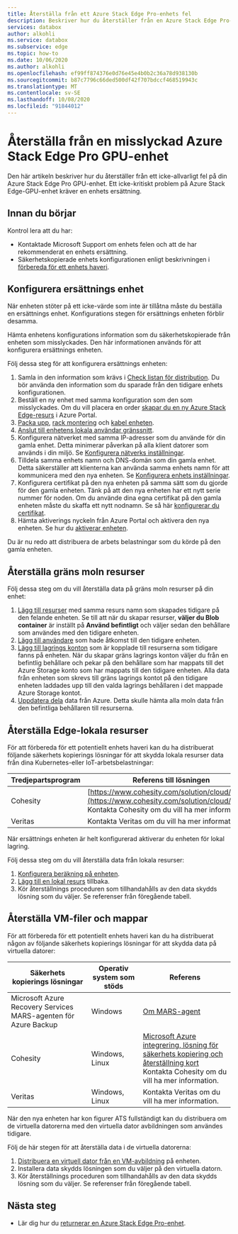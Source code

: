 ```yaml
---
title: Återställa från ett Azure Stack Edge Pro-enhets fel
description: Beskriver hur du återställer från en Azure Stack Edge Pro-enhet som misslyckades.
services: databox
author: alkohli
ms.service: databox
ms.subservice: edge
ms.topic: how-to
ms.date: 10/06/2020
ms.author: alkohli
ms.openlocfilehash: ef99ff874376e0d76e45e4b0b2c36a78d938130b
ms.sourcegitcommit: b87c7796c66ded500df42f707bdccf468519943c
ms.translationtype: MT
ms.contentlocale: sv-SE
ms.lasthandoff: 10/08/2020
ms.locfileid: "91844012"
---
```

# <a name="recover-from-a-failed-azure-stack-edge-pro-gpu-device"></a>Återställa från en misslyckad Azure Stack Edge Pro GPU-enhet 

Den här artikeln beskriver hur du återställer från ett icke-allvarligt fel på din Azure Stack Edge Pro GPU-enhet. Ett icke-kritiskt problem på Azure Stack Edge-GPU-enhet kräver en enhets ersättning.

## <a name="before-you-begin"></a>Innan du börjar

Kontrol lera att du har:

- Kontaktade Microsoft Support om enhets felen och att de har rekommenderat en enhets ersättning. 
- Säkerhetskopierade enhets konfigurationen enligt beskrivningen i [förbereda för ett enhets haveri](azure-stack-edge-gpu-prepare-device-failure.md).


## <a name="configure-replacement-device"></a>Konfigurera ersättnings enhet

När enheten stöter på ett icke-värde som inte är tillåtna måste du beställa en ersättnings enhet. Konfigurations stegen för ersättnings enheten förblir desamma. 

Hämta enhetens konfigurations information som du säkerhetskopierade från enheten som misslyckades. Den här informationen används för att konfigurera ersättnings enheten.  

Följ dessa steg för att konfigurera ersättnings enheten:

1. Samla in den information som krävs i [Check listan för distribution](azure-stack-edge-gpu-deploy-checklist.md). Du bör använda den information som du sparade från den tidigare enhets konfigurationen. 
1. Beställ en ny enhet med samma konfiguration som den som misslyckades.  Om du vill placera en order [skapar du en ny Azure Stack Edge-resurs](azure-stack-edge-gpu-deploy-prep.md#) i Azure Portal.
1. [Packa upp](azure-stack-edge-gpu-deploy-install.md#unpack-the-device), [rack montering](azure-stack-edge-gpu-deploy-install.md#rack-the-device) och [kabel enheten](azure-stack-edge-gpu-deploy-install.md#cable-the-device). 
1. [Anslut till enhetens lokala användar gränssnitt](azure-stack-edge-gpu-deploy-connect.md).
1. Konfigurera nätverket med samma IP-adresser som du använde för din gamla enhet. Detta minimerar påverkan på alla klient datorer som används i din miljö. Se [Konfigurera nätverks inställningar](azure-stack-edge-gpu-deploy-configure-network-compute-web-proxy.md).
1. Tilldela samma enhets namn och DNS-domän som din gamla enhet. Detta säkerställer att klienterna kan använda samma enhets namn för att kommunicera med den nya enheten. Se [Konfigurera enhets inställningar](azure-stack-edge-gpu-deploy-set-up-device-update-time.md).
1. Konfigurera certifikat på den nya enheten på samma sätt som du gjorde för den gamla enheten. Tänk på att den nya enheten har ett nytt serie nummer för noden. Om du använde dina egna certifikat på den gamla enheten måste du skaffa ett nytt nodnamn. Se så här [konfigurerar du certifikat](azure-stack-edge-gpu-deploy-configure-certificates.md).
1. Hämta aktiverings nyckeln från Azure Portal och aktivera den nya enheten. Se hur du [aktiverar enheten](azure-stack-edge-gpu-deploy-activate.md).

Du är nu redo att distribuera de arbets belastningar som du körde på den gamla enheten.

## <a name="restore-edge-cloud-shares"></a>Återställa gräns moln resurser

Följ dessa steg om du vill återställa data på gräns moln resurser på din enhet:

1. [Lägg till resurser](azure-stack-edge-j-series-manage-shares.md#add-a-share) med samma resurs namn som skapades tidigare på den felande enheten. Se till att när du skapar resurser, **väljer du Blob container** är inställt på **Använd befintligt** och väljer sedan den behållare som användes med den tidigare enheten.
1. [Lägg till användare](azure-stack-edge-j-series-manage-users.md#add-a-user) som hade åtkomst till den tidigare enheten.
1. [Lägg till lagrings konton](azure-stack-edge-j-series-manage-storage-accounts.md#add-an-edge-storage-account) som är kopplade till resurserna som tidigare fanns på enheten. När du skapar gräns lagrings konton väljer du från en befintlig behållare och pekar på den behållare som har mappats till det Azure Storage konto som har mappats till den tidigare enheten. Alla data från enheten som skrevs till gräns lagrings kontot på den tidigare enheten laddades upp till den valda lagrings behållaren i det mappade Azure Storage kontot.
1. [Uppdatera dela](azure-stack-edge-j-series-manage-shares.md#refresh-shares) data från Azure. Detta skulle hämta alla moln data från den befintliga behållaren till resurserna.

## <a name="restore-edge-local-shares"></a>Återställa Edge-lokala resurser

För att förbereda för ett potentiellt enhets haveri kan du ha distribuerat följande säkerhets kopierings lösningar för att skydda lokala resurser data från dina Kubernetes-eller IoT-arbetsbelastningar:

| Tredjepartsprogram           | Referens till lösningen                               |
|--------------------------------|---------------------------------------------------------|
| Cohesity                       | [https://www.cohesity.com/solution/cloud/azure/](https://www.cohesity.com/solution/cloud/azure/) <br> Kontakta Cohesity om du vill ha mer information.          |
| Veritas                        | Kontakta Veritas om du vill ha mer information.   |

När ersättnings enheten är helt konfigurerad aktiverar du enheten för lokal lagring. 

Följ dessa steg om du vill återställa data från lokala resurser: 

1. [Konfigurera beräkning på enheten](azure-stack-edge-gpu-deploy-configure-compute.md).
1. [Lägg till en lokal resurs](azure-stack-edge-j-series-manage-shares.md#add-a-local-share) tillbaka.
1. Kör återställnings proceduren som tillhandahålls av den data skydds lösning som du väljer. Se referenser från föregående tabell.

## <a name="restore-vm-files-and-folders"></a>Återställa VM-filer och mappar

För att förbereda för ett potentiellt enhets haveri kan du ha distribuerat någon av följande säkerhets kopierings lösningar för att skydda data på virtuella datorer:



| Säkerhets kopierings lösningar        | Operativ system som stöds   | Referens                                                                |
|-------------------------|----------------|--------------------------------------------------------------------------|
| Microsoft Azure Recovery Services MARS-agenten för Azure Backup | Windows        | [Om MARS-agent](/azure/backup/backup-azure-about-mars)    |
| Cohesity                | Windows, Linux | [Microsoft Azure integrering, lösning för säkerhets kopiering och återställning kort](https://www.cohesity.com/solution/cloud/azure) <br>Kontakta Cohesity om du vill ha mer information.                          |
| Veritas                 | Windows, Linux | Kontakta Veritas om du vill ha mer information.                    |

När den nya enheten har kon figurer ATS fullständigt kan du distribuera om de virtuella datorerna med den virtuella dator avbildningen som användes tidigare. 

Följ de här stegen för att återställa data i de virtuella datorerna:
 
1. [Distribuera en virtuell dator från en VM-avbildning](azure-stack-edge-gpu-deploy-virtual-machine-templates.md) på enheten. 
1. Installera data skydds lösningen som du väljer på den virtuella datorn.
1. Kör återställnings proceduren som tillhandahålls av den data skydds lösning som du väljer. Se referenser från föregående tabell.

## <a name="next-steps"></a>Nästa steg

- Lär dig hur du [returnerar en Azure Stack Edge Pro-enhet](azure-stack-edge-return-device.md).
